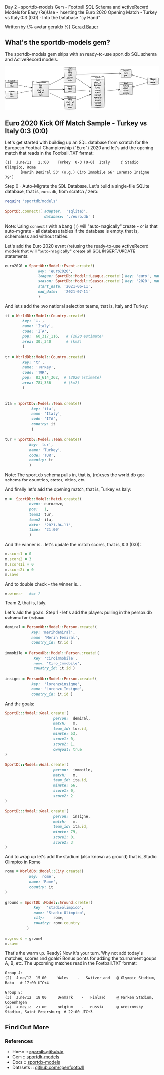 Day 2 - sportdb-models Gem - Football SQL Schema and ActiveRecord Models for Easy (Re)Use  - Inserting the Euro 2020 Opening Match - Turkey vs Italy 0:3 (0:0) - Into the Database "by Hand"


Written by {% avatar geraldb %} [Gerald Bauer](https://github.com/geraldb)



## What's the sportdb-models gem?

The sportdb-models gem ships with an ready-to-use sport.db SQL schema and ActiveRecord models.

![](i/sportdb-models.png)



## Euro 2020 Kick Off Match Sample  -  Turkey vs Italy 0:3 (0:0)


Let's get started with building up an SQL database from scratch
for the
European Football Championship ("Euro") 2020
and let's add the opening match
that reads in the Football.TXT format:


```
(1)  June/11   21:00    Turkey  0-3 (0-0)  Italy     @ Stadio Olimpico, Rome
       [Merih Demiral 53' (o.g.) Ciro Immobile 66' Lorenzo Insigne 79']
```




Step 0 - Auto-Migrate the SQL Database.
Let's build a single-file SQLite database, that is, `euro.db`, from scratch / zero:

``` ruby
require 'sportdb/models'

SportDb.connect!( adapter:  'sqlite3',
                  database: './euro.db' )
```

Note: Using  `connect!` with a bang (`!`)
will "auto-magically" create - or is that auto-migrate -
all database tables if the database is empty, that is, schemaless and without tables.



Let's add the Euro 2020 event
(re)using the ready-to-use ActiveRecord models that
will "auto-magically" create all SQL INSERT/UPDATE statements:


``` ruby
euro2020 = SportDb::Model::Event.create!(
               key: 'euro2020',
               league: SportDb::Model::League.create!( key: 'euro', name: 'Euro' ),
               season: SportDb::Model::Season.create!( key: '2020', name: '2020' ),
               start_date: '2021-06-11',
               end_date:   '2021-07-11'
               )
```


And let's add the two national selection teams, that is, Italy and Turkey:

``` ruby
it = WorldDb::Model::Country.create!(
        key: 'it',
        name: 'Italy',
        code: 'ITA',
        pop:  60_317_116,   # (2020 estimate)
        area: 301_340       # (km2)
        )

tr = WorldDb::Model::Country.create!(
        key: 'tr',
        name: 'Turkey',
        code: 'TUR',
        pop:  83_614_362,  # (2020 estimate)
        area: 783_356      # (km2)
        )


ita = SportDb::Model::Team.create!(
            key: 'ita',
            name: 'Italy',
            code: 'ITA',
            country: it
            )

tur = SportDb::Model::Team.create!(
           key: 'tur',
           name: 'Turkey',
           code: 'TUR',
           country: tr
           )
```

Note: The sport.db schema pulls in, that is, (re)uses
the world.db geo schema for countries, states, cities, etc.



And finally let's add the opening match, that is, Turkey vs Italy:

``` ruby
m =  SportDb::Model::Match.create!(
           event: euro2020,
           pos:   1,
           team1: tur,
           team2: ita,
           date:  '2021-06-11',
           time:  '21:00'
           )
```



And the winner is...
let's update the match scores, that is, 0:3 (0:0):

``` ruby
m.score1 = 0
m.score2 = 3
m.score1i = 0
m.score2i = 0
m.save
```

And to double check - the winner is...

``` ruby
m.winner   #=> 2
```

Team 2, that is, Italy.


Let's add the goals.
Step 1 - let's add the players
pulling in the person.db schema for (re)use:

``` ruby
demiral = PersonDb::Model::Person.create!(
            key: 'merihdemiral',
            name: 'Merih Demiral',
            country_id: tr.id )

immobile = PersonDb::Model::Person.create!(
             key: 'ciroimmobile',
             name: 'Ciro_Immobile',
             country_id: it.id )

insigne = PersonDb::Model::Person.create!(
            key:  'lorenzoinsigne',
            name: 'Lorenzo_Insigne',
            country_id: it.id )
```

And the goals:

``` ruby
SportDb::Model::Goal.create!(
                      person:  demiral,
                      match:   m,
                      team_id: tur.id,
                      minute: 53,
                      score1: 0,
                      score2: 1,
                      owngoal: true
)

SportDb::Model::Goal.create!(
                      person:  immobile,
                      match:   m,
                      team_id: ita.id,
                      minute: 66,
                      score1: 0,
                      score2: 2
)

SportDb::Model::Goal.create!(
                      person:  insigne,
                      match:   m,
                      team_id: ita.id,
                      minute: 79,
                      score1: 0,
                      score2: 3
)
```

And to wrap up let's
add the stadium (also known as ground)
that is,  Stadio Olimpico in Rome:

``` ruby
rome = WorldDb::Model::City.create!(
           key: 'rome',
           name: 'Rome',
           country: it
)

ground = SportDb::Model::Ground.create!(
             key:  'stadioolimpico',
             name: 'Stadio Olimpico',
             city:    rome,
             country: rome.country
          )

m.ground = ground
m.save
```

That's the warm up. Ready? Now it's your turn.
Why not add today's matches, scores and goals?
Bonus points for adding the tournament goups A, B, etc.
The upcoming matches read in the Football.TXT format:


```
Group A:
(2)  June/12  15:00     Wales    -   Switzerland   @ Olympic Stadium, Baku   # 17:00 UTC+4

Group B:
(3)  June/12  18:00     Denmark    -   Finland     @ Parken Stadium, Copenhagen
(4)  June/12  21:00     Belgium    -   Russia      @ Krestovsky Stadium, Saint Petersburg  # 22:00 UTC+3
```


## Find Out More

### References

- Home     :: [sportdb.github.io](http://sportdb.github.io)
- Gem      :: [sportdb-models](https://rubygems.org/gems/sportdb-models)
- Docs     :: [sportdb-models](http://rubydoc.info/gems/sportdb-models)
- Datasets  :: [github.com/openfootball](https://github.com/openfootball)

